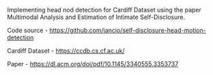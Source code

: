 Implementing head nod detection for Cardiff Dataset using the paper Multimodal Analysis and Estimation of Intimate Self-Disclosure.

Code source - https://github.com/jancio/self-disclosure-head-motion-detection

Cardiff Dataset - https://ccdb.cs.cf.ac.uk/

Paper - https://dl.acm.org/doi/pdf/10.1145/3340555.3353737
